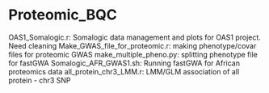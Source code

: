 # Proteomic_BQC



OAS1_Somalogic.r: Somalogic data management and plots for OAS1 project. Need cleaning
Make_GWAS_file_for_proteomic.r: making phenotype/covar files for proteomic GWAS
make_multiple_pheno.py: splitting phenotype file for fastGWA
Somalogic_AFR_GWAS1.sh: Running fastGWA for African proteomics data
all_protein_chr3_LMM.r: LMM/GLM association of all protein - chr3 SNP
